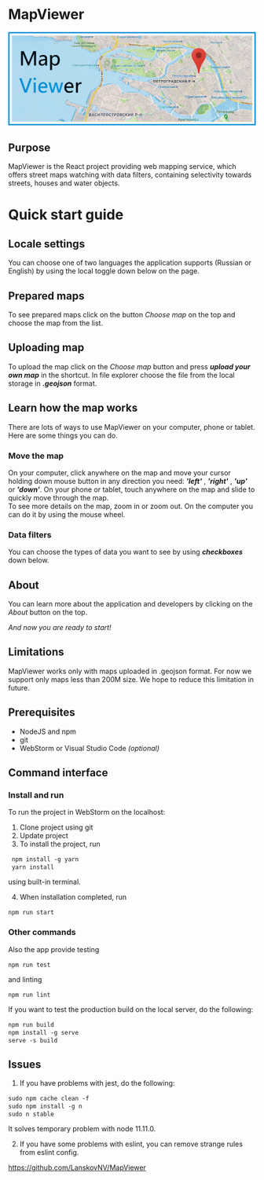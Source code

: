 # MapViewer
![](https://raw.githubusercontent.com/LanskovNV/MapViewer/master/public/mapbanner.png)
## Purpose
MapViewer is the React project providing web mapping service, which offers street maps watching with data filters, containing selectivity towards streets, houses and water objects.
# Quick start guide

## Locale settings
You can choose one of two languages the application supports (Russian or English) by using the local toggle down below on the page. 

## Prepared maps
To see prepared maps click on the button *Choose map* on the top and choose the map from the list. 
 
## Uploading map
To upload the map click on the *Choose map* button and press ***upload your own map*** in the shortcut. In file explorer choose the file from the local storage in ***.geojson*** format.

## Learn how the map works
There are lots of ways to use MapViewer on your computer, phone or tablet. Here are some things you can do.
### Move the map
On your computer, click anywhere on the map and move your cursor holding down mouse button in any direction you need:  ***'left'*** , ***'right'*** , ***'up'*** or ***'down'***. On your phone or tablet, touch anywhere on the map and slide to quickly move through the map.  
To see more details on the map, zoom in or zoom out. On the computer you can do it by using the mouse wheel.
### Data filters
You can choose the types of data you want to see by using ***checkboxes*** down below.
## About
You can learn more about the application and developers by clicking on the *About* button on the top. 

*And now you are ready to start!*
## Limitations
MapViewer works only with maps uploaded in .geojson format. 
For now we support only maps less than 200M size. We hope to reduce this limitation in future.

## Prerequisites
 - NodeJS and npm
 - git
 - WebStorm or Visual Studio Code *(optional)*  

## Command interface
### Install and run
To run the project in WebStorm on the localhost:
1) Clone project using git
2) Update project 
3) To install the project, run
```
 npm install -g yarn
 yarn install
 ```
using built-in terminal.

4) When installation completed, run 
 ```
 npm run start
 ``` 
### Other commands
Also the app provide testing
 ```
 npm run test
 ```
 and linting
 ```
 npm run lint
 ```
 If you want to test the production build on the local server, do the following:
 ```
 npm run build
 npm install -g serve
 serve -s build
 ```
 ## Issues
 1) If you have problems with jest, do the following:
 ```
 sudo npm cache clean -f
 sudo npm install -g n
 sudo n stable
```
It solves temporary problem with node 11.11.0.

2) If you have some problems with eslint, you can remove strange rules from eslint config.


https://github.com/LanskovNV/MapViewer
